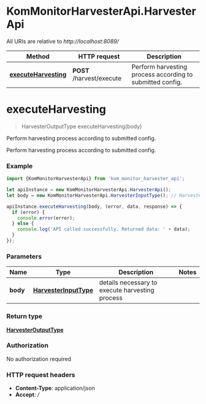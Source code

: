 # KomMonitorHarvesterApi.HarvesterApi

All URIs are relative to *http://localhost:8089/*

Method | HTTP request | Description
------------- | ------------- | -------------
[**executeHarvesting**](HarvesterApi.md#executeHarvesting) | **POST** /harvest/execute | Perform harvesting process according to submitted config.

<a name="executeHarvesting"></a>
# **executeHarvesting**
> HarvesterOutputType executeHarvesting(body)

Perform harvesting process according to submitted config.

Perform harvesting process according to submitted config.

### Example
```javascript
import {KomMonitorHarvesterApi} from 'kom_monitor_harvester_api';

let apiInstance = new KomMonitorHarvesterApi.HarvesterApi();
let body = new KomMonitorHarvesterApi.HarvesterInputType(); // HarvesterInputType | details necessary to execute harvesting process

apiInstance.executeHarvesting(body, (error, data, response) => {
  if (error) {
    console.error(error);
  } else {
    console.log('API called successfully. Returned data: ' + data);
  }
});
```

### Parameters

Name | Type | Description  | Notes
------------- | ------------- | ------------- | -------------
 **body** | [**HarvesterInputType**](HarvesterInputType.md)| details necessary to execute harvesting process | 

### Return type

[**HarvesterOutputType**](HarvesterOutputType.md)

### Authorization

No authorization required

### HTTP request headers

 - **Content-Type**: application/json
 - **Accept**: */*

